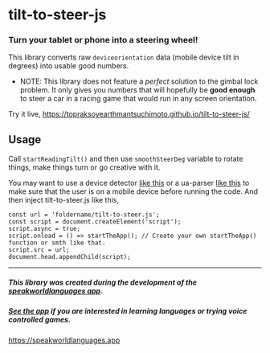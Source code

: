 # tilt-to-steer-js
### Turn your tablet or phone into a steering wheel!
This library converts raw `deviceorientation` data (mobile device tilt in degrees) into usable good numbers.

- NOTE: This library does not feature a *perfect* solution to the gimbal lock problem. It only gives you numbers that will hopefully be **good enough**  to steer a car in a racing game that would run in any screen orientation.

Try it live,
https://topraksoyearthmantsuchimoto.github.io/tilt-to-steer-js/
  
## Usage
Call `startReadingTilt()` and then use `smoothSteerDeg` variable to rotate things, make things turn or go creative with it.  
  
You may want to use a device detector [like this](https://github.com/PoeHaH/devicedetector) or a ua-parser [like this](https://github.com/faisalman/ua-parser-js) to make sure that the user is on a mobile device before running the code.
And then inject tilt-to-steer.js like this,

    const url = 'foldername/tilt-to-steer.js';
    const script = document.createElement('script');
    script.async = true;
    script.onload = () => startTheApp(); // Create your own startTheApp() function or smth like that.
    script.src = url;
    document.head.appendChild(script);
    
___
##### This library was created during the development of the [speakworldlanguages app](https://github.com/speakworldlanguages).
##### [See the app](https://speakworldlanguages.app) if you are interested in learning languages or trying voice controlled games.
https://speakworldlanguages.app
